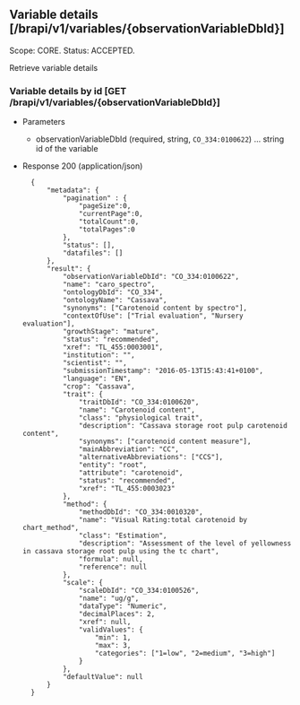 ## Variable details [/brapi/v1/variables/{observationVariableDbId}]
Scope: CORE.
Status: ACCEPTED.

Retrieve variable details


### Variable details by id [GET /brapi/v1/variables/{observationVariableDbId}]
+ Parameters
    + observationVariableDbId (required, string, `CO_334:0100622`) ... string id of the variable
    
+ Response 200 (application/json)

        {
            "metadata": {
                "pagination" : { 
                    "pageSize":0, 
                    "currentPage":0, 
                    "totalCount":0, 
                    "totalPages":0 
                },
                "status": [],
                "datafiles": []
            },
            "result": {
                "observationVariableDbId": "CO_334:0100622",
                "name": "caro_spectro",
                "ontologyDbId": "CO_334",
                "ontologyName": "Cassava",
                "synonyms": ["Carotenoid content by spectro"],
                "contextOfUse": ["Trial evaluation", "Nursery evaluation"],
                "growthStage": "mature",
                "status": "recommended",
                "xref": "TL_455:0003001",
                "institution": "",
                "scientist": "",
                "submissionTimestamp": "2016-05-13T15:43:41+0100",
                "language": "EN",
                "crop": "Cassava",
                "trait": {
                    "traitDbId": "CO_334:0100620",
                    "name": "Carotenoid content",
                    "class": "physiological trait",
                    "description": "Cassava storage root pulp carotenoid content",
                    "synonyms": ["carotenoid content measure"],
                    "mainAbbreviation": "CC",
                    "alternativeAbbreviations": ["CCS"],
                    "entity": "root",
                    "attribute": "carotenoid",
                    "status": "recommended",
                    "xref": "TL_455:0003023"
                },
                "method": {
                    "methodDbId": "CO_334:0010320",
                    "name": "Visual Rating:total carotenoid by chart_method",
                    "class": "Estimation",
                    "description": "Assessment of the level of yellowness in cassava storage root pulp using the tc chart",
                    "formula": null,
                    "reference": null
                },
                "scale": {
                    "scaleDbId": "CO_334:0100526",
                    "name": "ug/g",
                    "dataType": "Numeric",
                    "decimalPlaces": 2,
                    "xref": null,
                    "validValues": {
                        "min": 1,
                        "max": 3,
                        "categories": ["1=low", "2=medium", "3=high"]
                    }
                },
                "defaultValue": null
            }
        }
